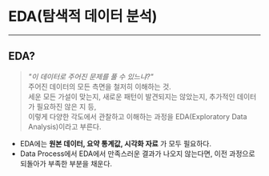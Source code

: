 # EDA(탐색적 데이터 분석)
---
## EDA?
> _"이 데이터로 주어진 문제를 풀 수 있느냐?"_  
> 주어진 데이터의 모든 측면을 철저히 이해하는 것.  
> 세운 모든 가설이 맞는지, 새로운 패턴이 발견되지는 않았는지, 추가적인 데이터가 필요하진 않은 지 등,  
> 이렇게 다양한 각도에서 관찰하고 이해하는 과정을 EDA(Exploratory Data Analysis)이라고 부른다.  

- EDA에는 __원본 데이터, 요약 통계값, 시각화 자료__ 가 모두 필요하다.
- Data Process에서 EDA에서 만족스러운 결과가 나오지 않는다면, 이전 과정으로 되돌아가 부족한 부분을 채운다.

